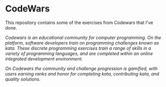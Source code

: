 # CodeWars
This repository contains some of the exercises from Codewars that I've done.

*Codewars is an educational community for computer programming. On the platform, software developers train on programming challenges known as kata. These discrete programming exercises train a range of skills in a variety of programming languages, and are completed within an online integrated development environment.*

*On Codewars the community and challenge progression is gamified, with users earning ranks and honor for completing kata, contributing kata, and quality solutions.*
